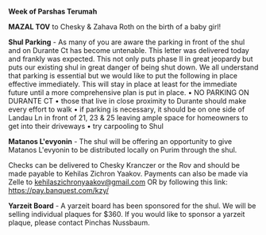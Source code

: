 **Week of Parshas Terumah**

**MAZAL TOV** to Chesky & Zahava Roth on the birth of a baby girl!

**Shul Parking** - As many of you are aware the parking in front of the shul and on Durante Ct  has become untenable. This letter was delivered today and frankly was expected. This not only puts phase II in great jeopardy but puts our existing shul in great danger of being shut down. We all understand that parking is essential but we would like to put the following in place effective immediately. This will stay in place at least for the immediate future until a more comprehensive plan is put in place.   • NO PARKING ON DURANTE CT   • those that live in close proximity to Durante should make every effort to walk  • if parking is necessary, it should be on one side of Landau Ln in front of 21, 23 & 25 leaving ample space for homeowners to get into their driveways  • try carpooling to Shul  

**Matanos L'evyonin** - The shul will be offering an opportunity to give Matanos L'evyonin to be distributed locally on Purim through the shul. 

Checks can be delivered to Chesky Kranczer or the Rov and should be made payable to Kehilas Zichron Yaakov. Payments can also be made via Zelle to kehilaszichronyaakov@gmail.com OR by following this link:  https://pay.banquest.com/kzy/

**Yarzeit Board** - A yarzeit board has been sponsored for the shul. We will be selling individual plaques for $360. If you would like to sponsor a yarzeit plaque, please contact Pinchas Nussbaum.
